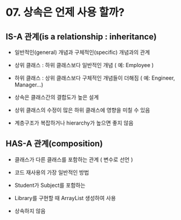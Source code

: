 # 07. 상속은 언제 사용 할까?

## IS-A 관계(is a relationship : inheritance)

- 일반적인(general) 개념과 구체적인(specific) 개념과의 관계

- 상위 클래스 : 하위 클래스보다 일반적인 개념 ( 예: Employee )
- 하위 클래스 : 상위 클래스보다 구체적인 개념들이 더해짐 ( 예: Engineer, Manager...)

- 상속은 클래스간의 결합도가 높은 설계 

- 상위 클래스의 수정이 많은 하위 클래스에 영향을 미칠 수 있음

- 계층구조가 복잡하거나 hierarchy가 높으면 좋지 않음

## HAS-A 관계(composition) 

- 클래스가 다른 클래스를 포함하는 관계 ( 변수로 선언 )

- 코드 재사용의 가장 일반적인 방법

- Student가 Subject를 포함하는

- Library를 구현할 때 ArrayList 생성하여 사용

- 상속하지 않음


